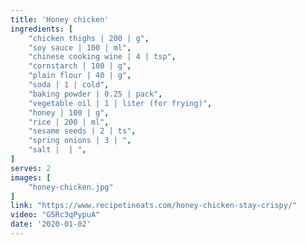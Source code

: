 ```yaml
---
title: 'Honey chicken'
ingredients: [
    "chicken thighs | 200 | g",
    "soy sauce | 100 | ml",
    "chinese cooking wine | 4 | tsp",
    "cornstarch | 100 | g",
    "plain flour | 40 | g",
    "soda | 1 | cold",
    "baking powder | 0.25 | pack",
    "vegetable oil | 1 | liter (for frying)",
    "honey | 100 | g",
    "rice | 200 | ml",
    "sesame seeds | 2 | ts",
    "spring onions | 3 | ",
    "salt |  | ",
]
serves: 2
images: [
    "honey-chicken.jpg"
]
link: "https://www.recipetineats.com/honey-chicken-stay-crispy/"
video: "G5Rc3qPypuA"
date: '2020-01-02'
---
```


